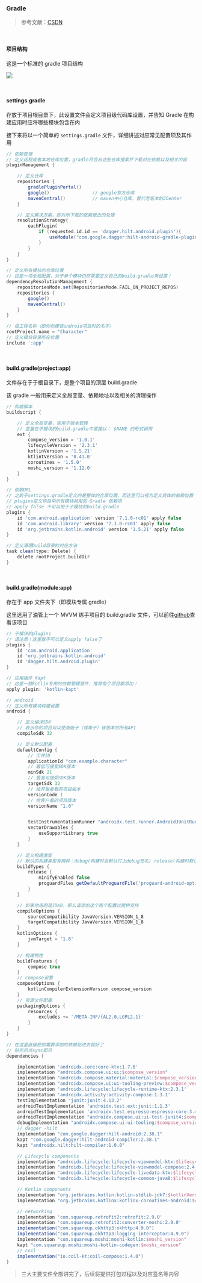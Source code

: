 ### Gradle

> 参考文献：[CSDN](https://blog.csdn.net/qq_42055933/article/details/125923776?ops_request_misc=%257B%2522request%255Fid%2522%253A%2522167642888916800215067410%2522%252C%2522scm%2522%253A%252220140713.130102334..%2522%257D&request_id=167642888916800215067410&biz_id=0&utm_medium=distribute.pc_search_result.none-task-blog-2~all~top_positive~default-1-125923776-null-null.142^v73^insert_down1,201^v4^add_ask,239^v1^control&utm_term=gradle)

<br>

#### 项目结构

这是一个标准的 gradle 项目结构

![](./imgs/gradle/g1.png)

<br>

#### settings.gradle

存放于项目根目录下，此设置文件会定义项目级代码库设置，并告知 Gradle 在构建应用时应将哪些模块包含在内

接下来将以一个简单的 `settings.gradle` 文件，详细讲述对应常见配置项及其作用

```groovy
// 依赖管理
// 定义远程或者本地仓库位置，gradle将会从这些仓库搜索并下载对应依赖以及相关内容
pluginManagement {

    // 定义仓库
    repositories {
        gradlePluginPortal()
        google()                // google官方仓库
        mavenCentral()          // maven中心仓库，替代老版本的JCenter
    }

    // 定义解决方案，即对所下载的依赖做出的处理
    resolutionStrategy{
        eachPlugin{
            if (requested.id.id == 'dagger.hilt.android.plugin'){
                useModule("com.google.dagger:hilt-android-gradle-plugin:2.38.1")
            }
        }
    }
}

// 定义所有模块的仓库位置
// 这是一项全局配置，对于单个模块仍然需要定义自己的build.gradle来设置！
dependencyResolutionManagement {
    repositoriesMode.set(RepositoriesMode.FAIL_ON_PROJECT_REPOS)
    repositories {
        google()
        mavenCentral()
    }
}

// 根工程名称（即你创建该android项目时的名字）
rootProject.name = "Character"
// 定义模块目录所在位置
include ':app'
```

<br>

#### build.gradle(project:app)

文件存在于于根目录下，是整个项目的顶层 build.gradle

该 gradle 一般用来定义全局变量、依赖地址以及相关的清理操作

```groovy
// 构建脚本
buildscript {

    // 定义全局变量，常用于版本管理
    // 变量在子模块的build.gradle中直接以： $NAME 的形式调用
    ext {
        compose_version = '1.0.1'
        lifecycleVersion = '2.3.1'
        kotlinVersion = '1.5.21'
        ktlintVersion = '0.41.0'
        coroutines = '1.5.0'
        moshi_version = '1.12.0'
    }
}

// 依赖URL
// 之前于settings.gradle定义的是整体的仓库位置，而这里可以视为定义具体的依赖位置
// plugins定义项目中所有模块共用的 Gradle 依赖项
// apply false 不可以用于子模块的build.gradle
plugins {
    id 'com.android.application' version '7.1.0-rc01' apply false
    id 'com.android.library' version '7.1.0-rc01' apply false
    id 'org.jetbrains.kotlin.android' version '1.5.21' apply false
}

// 定义清理build目录的对应方法
task clean(type: Delete) {
    delete rootProject.buildDir
}
```

<br>

#### build.gradle(module:app)

存在于 app 文件夹下（即模块专属 gradle）

这里选用了油管上一个 MVVM 练手项目的 build.gradle 文件，可以前往[github](https://github.com/Hoodlab/retrofit-mvvm-)查看该项目

```groovy
// 子模块的plugins
// 请注意！这里就不可以定义apply false了
plugins {
    id 'com.android.application'
    id 'org.jetbrains.kotlin.android'
    id 'dagger.hilt.android.plugin'
}

// 应用插件 Kapt
// 这是一款kotlin专用的依赖管理插件，推荐每个项目都添加！
apply plugin: 'kotlin-kapt'

// android
// 定义所有模块构建设置
android {

    // 定义编译SDK
    // 表示你的项目可以使用低于（或等于）该版本的所有API
    compileSdk 32

    // 定义默认配置
    defaultConfig {
        // 工件ID
        applicationId "com.example.character"
        // 最低可接受SDK版本
        minSdk 21
        // 最高可接受SDK版本
        targetSdk 32
        // 给开发者看的项目版本
        versionCode 1
        // 给客户看的项目版本
        versionName "1.0"


        testInstrumentationRunner "androidx.test.runner.AndroidJUnitRunner"
        vectorDrawables {
            useSupportLibrary true
        }
    }

    // 定义构建类型
    // 默认的构建类型有两种：debug(构建时会默认打上debug签名) release(构建时默认不打任何签名)
    buildTypes {
        release {
            minifyEnabled false
            proguardFiles getDefaultProguardFile('proguard-android-optimize.txt'), 'proguard-rules.pro'
        }
    }

    // 如果你用的是JDK8，那么请添加这个两个配置以提供支持
    compileOptions {
        sourceCompatibility JavaVersion.VERSION_1_8
        targetCompatibility JavaVersion.VERSION_1_8
    }
    kotlinOptions {
        jvmTarget = '1.8'
    }

    // 构建特性
    buildFeatures {
        compose true
    }
    // compose设置
    composeOptions {
        kotlinCompilerExtensionVersion compose_version
    }
    // 资源文件配置
    packagingOptions {
        resources {
            excludes += '/META-INF/{AL2.0,LGPL2.1}'
        }
    }
}

// 在这里直接把你需要添加的依赖贴进去就好了
// 贴完后点sync即可
dependencies {

    implementation 'androidx.core:core-ktx:1.7.0'
    implementation "androidx.compose.ui:ui:$compose_version"
    implementation "androidx.compose.material:material:$compose_version"
    implementation "androidx.compose.ui:ui-tooling-preview:$compose_version"
    implementation 'androidx.lifecycle:lifecycle-runtime-ktx:2.3.1'
    implementation 'androidx.activity:activity-compose:1.3.1'
    testImplementation 'junit:junit:4.13.2'
    androidTestImplementation 'androidx.test.ext:junit:1.1.3'
    androidTestImplementation 'androidx.test.espresso:espresso-core:3.4.0'
    androidTestImplementation "androidx.compose.ui:ui-test-junit4:$compose_version"
    debugImplementation "androidx.compose.ui:ui-tooling:$compose_version"
    // dagger -hilt
    implementation "com.google.dagger:hilt-android:2.38.1"
    kapt "com.google.dagger:hilt-android-compiler:2.38.1"
    kapt "androidx.hilt:hilt-compiler:1.0.0"

    // Lifecycle components
    implementation "androidx.lifecycle:lifecycle-viewmodel-ktx:$lifecycleVersion"
    implementation "androidx.lifecycle:lifecycle-viewmodel-compose:2.4.0"
    implementation "androidx.lifecycle:lifecycle-livedata-ktx:$lifecycleVersion"
    implementation "androidx.lifecycle:lifecycle-common-java8:$lifecycleVersion"

    // Kotlin components
    implementation "org.jetbrains.kotlin:kotlin-stdlib-jdk7:$kotlinVersion"
    implementation "org.jetbrains.kotlinx:kotlinx-coroutines-android:$coroutines"

    // networking
    implementation 'com.squareup.retrofit2:retrofit:2.9.0'
    implementation 'com.squareup.retrofit2:converter-moshi:2.9.0'
    implementation("com.squareup.okhttp3:okhttp:4.9.0")
    implementation("com.squareup.okhttp3:logging-interceptor:4.9.0")
    implementation "com.squareup.moshi:moshi-kotlin:$moshi_version"
    kapt "com.squareup.moshi:moshi-kotlin-codegen:$moshi_version"
    // coil
    implementation("io.coil-kt:coil-compose:1.4.0")
}
```

> 三大主要文件全部讲完了，后续将提供打包过程以及对应签名等内容

<br>
